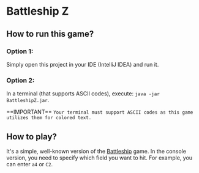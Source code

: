 # Battleship Z

## How to run this game?
### Option 1:
Simply open this project in your IDE (IntelliJ IDEA) and run it.

### Option 2:
In a terminal (that supports ASCII codes), execute: `java -jar BattleshipZ.jar`.


==IMPORTANT==
``Your terminal must support ASCII codes as this game utilizes them for colored text.``

## How to play?
It's a simple, well-known version of the [Battleship](https://en.wikipedia.org/wiki/Battleship_(game)) game. In the console version, you need to specify which field you want to hit. For example, you can enter `a4` or `C2`.
